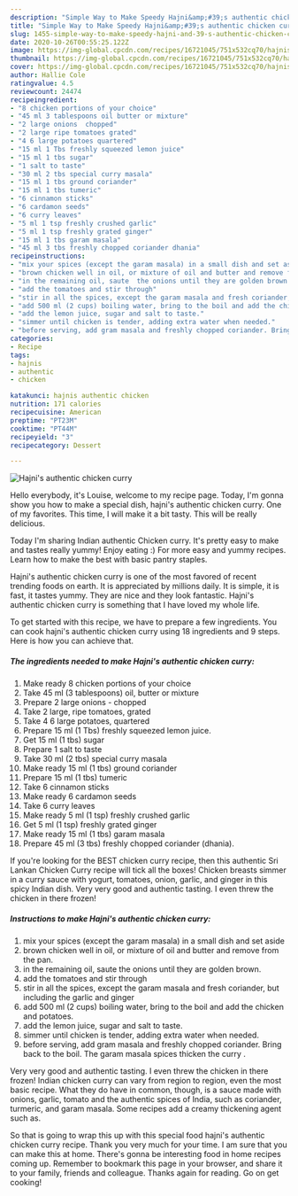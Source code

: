 ```yaml
---
description: "Simple Way to Make Speedy Hajni&amp;#39;s authentic chicken curry"
title: "Simple Way to Make Speedy Hajni&amp;#39;s authentic chicken curry"
slug: 1455-simple-way-to-make-speedy-hajni-and-39-s-authentic-chicken-curry
date: 2020-10-26T00:55:25.122Z
image: https://img-global.cpcdn.com/recipes/16721045/751x532cq70/hajnis-authentic-chicken-curry-recipe-main-photo.jpg
thumbnail: https://img-global.cpcdn.com/recipes/16721045/751x532cq70/hajnis-authentic-chicken-curry-recipe-main-photo.jpg
cover: https://img-global.cpcdn.com/recipes/16721045/751x532cq70/hajnis-authentic-chicken-curry-recipe-main-photo.jpg
author: Hallie Cole
ratingvalue: 4.5
reviewcount: 24474
recipeingredient:
- "8 chicken portions of your choice"
- "45 ml 3 tablespoons oil butter or mixture"
- "2 large onions  chopped"
- "2 large ripe tomatoes grated"
- "4 6 large potatoes quartered"
- "15 ml 1 Tbs freshly squeezed lemon juice"
- "15 ml 1 tbs sugar"
- "1 salt to taste"
- "30 ml 2 tbs special curry masala"
- "15 ml 1 tbs ground coriander"
- "15 ml 1 tbs tumeric"
- "6 cinnamon sticks"
- "6 cardamon seeds"
- "6 curry leaves"
- "5 ml 1 tsp freshly crushed garlic"
- "5 ml 1 tsp freshly grated ginger"
- "15 ml 1 tbs garam masala"
- "45 ml 3 tbs freshly chopped coriander dhania"
recipeinstructions:
- "mix your spices (except the garam masala) in a small dish and set aside"
- "brown chicken well in oil, or mixture of oil and butter and remove from the pan."
- "in the remaining oil, saute  the onions until they are golden brown."
- "add the tomatoes and stir through"
- "stir in all the spices, except the garam masala and fresh coriander, but including the garlic and ginger"
- "add 500 ml (2 cups) boiling water, bring to the boil and add the chicken and potatoes."
- "add the lemon juice, sugar and salt to taste."
- "simmer until chicken is tender, adding extra water when needed."
- "before serving, add gram masala and freshly chopped coriander. Bring back to the boil. The garam masala spices thicken the curry ."
categories:
- Recipe
tags:
- hajnis
- authentic
- chicken

katakunci: hajnis authentic chicken 
nutrition: 171 calories
recipecuisine: American
preptime: "PT23M"
cooktime: "PT44M"
recipeyield: "3"
recipecategory: Dessert

---
```



![Hajni&#39;s authentic chicken curry](https://img-global.cpcdn.com/recipes/16721045/751x532cq70/hajnis-authentic-chicken-curry-recipe-main-photo.jpg)

Hello everybody, it's Louise, welcome to my recipe page. Today, I'm gonna show you how to make a special dish, hajni&#39;s authentic chicken curry. One of my favorites. This time, I will make it a bit tasty. This will be really delicious.

Today I&#39;m sharing Indian authentic Chicken curry. It&#39;s pretty easy to make and tastes really yummy! Enjoy eating :) For more easy and yummy recipes. Learn how to make the best with basic pantry staples.

Hajni&#39;s authentic chicken curry is one of the most favored of recent trending foods on earth. It is appreciated by millions daily. It is simple, it is fast, it tastes yummy. They are nice and they look fantastic. Hajni&#39;s authentic chicken curry is something that I have loved my whole life.


To get started with this recipe, we have to prepare a few ingredients. You can cook hajni&#39;s authentic chicken curry using 18 ingredients and 9 steps. Here is how you can achieve that.

<!--inarticleads1-->

##### The ingredients needed to make Hajni&#39;s authentic chicken curry:

1. Make ready 8 chicken portions of your choice
1. Take 45 ml (3 tablespoons) oil, butter or mixture
1. Prepare 2 large onions - chopped
1. Take 2 large, ripe tomatoes, grated
1. Take 4 6 large potatoes, quartered
1. Prepare 15 ml (1 Tbs) freshly squeezed lemon juice.
1. Get 15 ml (1 tbs) sugar
1. Prepare 1 salt to taste
1. Take 30 ml (2 tbs) special curry masala
1. Make ready 15 ml (1 tbs) ground coriander
1. Prepare 15 ml (1 tbs) tumeric
1. Take 6 cinnamon sticks
1. Make ready 6 cardamon seeds
1. Take 6 curry leaves
1. Make ready 5 ml (1 tsp) freshly crushed garlic
1. Get 5 ml (1 tsp) freshly grated ginger
1. Make ready 15 ml (1 tbs) garam masala
1. Prepare 45 ml (3 tbs) freshly chopped coriander (dhania).


If you&#39;re looking for the BEST chicken curry recipe, then this authentic Sri Lankan Chicken Curry recipe will tick all the boxes! Chicken breasts simmer in a curry sauce with yogurt, tomatoes, onion, garlic, and ginger in this spicy Indian dish. Very very good and authentic tasting. I even threw the chicken in there frozen! 

<!--inarticleads2-->

##### Instructions to make Hajni&#39;s authentic chicken curry:

1. mix your spices (except the garam masala) in a small dish and set aside
1. brown chicken well in oil, or mixture of oil and butter and remove from the pan.
1. in the remaining oil, saute  the onions until they are golden brown.
1. add the tomatoes and stir through
1. stir in all the spices, except the garam masala and fresh coriander, but including the garlic and ginger
1. add 500 ml (2 cups) boiling water, bring to the boil and add the chicken and potatoes.
1. add the lemon juice, sugar and salt to taste.
1. simmer until chicken is tender, adding extra water when needed.
1. before serving, add gram masala and freshly chopped coriander. Bring back to the boil. The garam masala spices thicken the curry .


Very very good and authentic tasting. I even threw the chicken in there frozen! Indian chicken curry can vary from region to region, even the most basic recipe. What they do have in common, though, is a sauce made with onions, garlic, tomato and the authentic spices of India, such as coriander, turmeric, and garam masala. Some recipes add a creamy thickening agent such as. 

So that is going to wrap this up with this special food hajni&#39;s authentic chicken curry recipe. Thank you very much for your time. I am sure that you can make this at home. There's gonna be interesting food in home recipes coming up. Remember to bookmark this page in your browser, and share it to your family, friends and colleague. Thanks again for reading. Go on get cooking!
